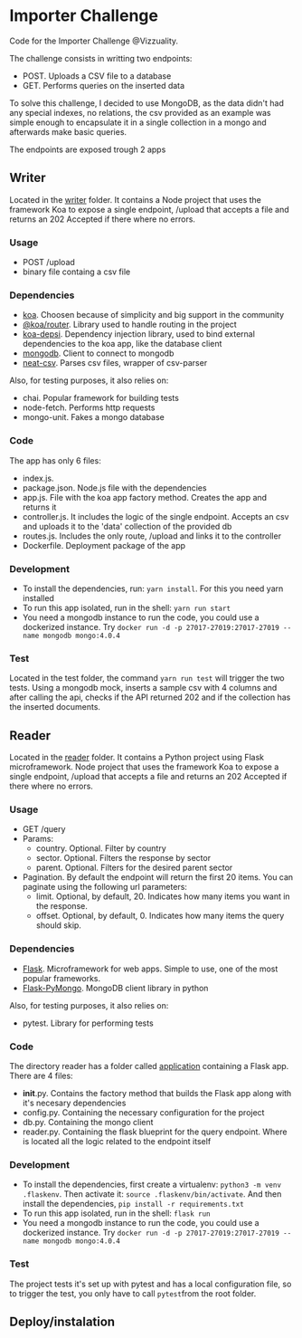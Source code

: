 # Importer Challenge

Code for the Importer Challenge @Vizzuality.

The challenge consists in writting two endpoints:
  * POST. Uploads a CSV file to a database
  * GET. Performs queries on the inserted data
  
To solve this challenge, I decided to use MongoDB, as the data didn't had any special indexes, no relations, the csv provided as an example was simple enough to encapsulate it in a single collection in a mongo and afterwards make basic queries.

The endpoints are exposed trough 2 apps

## Writer

Located in the [writer](https://github.com/marianmoldovan/importer-challenge/tree/master/writer) folder. It contains a Node project that uses the framework Koa to expose a single endpoint, /upload that accepts a file and returns an 202 Accepted if there where no errors.

### Usage

 * POST /upload
 * binary file containg a csv file

### Dependencies
  * [koa](https://github.com/koajs/koa). Choosen because of simplicity and big support in the community
  * [@koa/router](https://github.com/koajs/router). Library used to handle routing in the project
  * [koa-depsi](https://github.com/SachaCR/koa-depsi). Dependency injection library, used to bind external dependencies to the koa app, like the database client
  * [mongodb](https://github.com/mongodb/node-mongodb-native). Client to connect to mongodb
  * [neat-csv](https://github.com/sindresorhus/neat-csv). Parses csv files, wrapper of csv-parser
  
Also, for testing purposes, it also relies on:
  * chai. Popular framework for building tests
  * node-fetch. Performs http requests
  * mongo-unit. Fakes a mongo database
  
### Code

The app has only 6 files:
  * index.js. 
  * package.json. Node.js file with the dependencies
  * app.js. File with the koa app factory method. Creates the app and returns it
  * controller.js. It includes the logic of the single endpoint. Accepts an csv and uploads it to the 'data' collection of the provided db
  * routes.js. Includes the only route, /upload and links it to the controller
  * Dockerfile. Deployment package of the app
  
### Development
  * To install the dependencies, run: ```yarn install```. For this you need yarn installed
  * To run this app isolated, run in the shell: ```yarn run start```
  * You need a mongodb instance to run the code, you could use a dockerized instance. Try ```docker run -d -p 27017-27019:27017-27019 --name mongodb mongo:4.0.4```
  
### Test

Located in the test folder, the command ```yarn run test``` will trigger the two tests. Using a mongodb mock, inserts a sample csv with 4 columns and after calling the api, checks if the API returned 202 and if the collection has the inserted documents.


## Reader

Located in the [reader](https://github.com/marianmoldovan/importer-challenge/tree/master/reader) folder. It contains a Python project using Flask microframework. Node project that uses the framework Koa to expose a single endpoint, /upload that accepts a file and returns an 202 Accepted if there where no errors.

### Usage

 * GET /query
 * Params:
   * country. Optional. Filter by country
   * sector. Optional. Filters the response by sector
   * parent. Optional. Filters for the desired parent sector
 * Pagination. By default the endpoint will return the first 20 items. You can paginate using the following url parameters:
   * limit. Optional, by default, 20. Indicates how many items you want in the response.
   * offset. Optional, by default, 0. Indicates how many items the query should skip.

### Dependencies
  * [Flask](https://www.palletsprojects.com/p/flask/). Microframework for web apps. Simple to use, one of the most popular frameworks.
  * [Flask-PyMongo](https://github.com/dcrosta/flask-pymongo). MongoDB client library in python 
  
Also, for testing purposes, it also relies on:
  * pytest. Library for performing tests

### Code

The directory reader has a folder called [application](https://github.com/marianmoldovan/importer-challenge/tree/master/reader/application) containing a Flask app. There are 4 files:
  * __init__.py. Contains the factory method that builds the Flask app along with it's necesary dependencies
  * config.py. Containing the necessary configuration for the project
  * db.py. Containing the mongo client
  * reader.py. Containing the flask blueprint for the query endpoint. Where is located all the logic related to the endpoint itself
  
### Development
  * To install the dependencies, first create a virtualenv: ```python3 -m venv .flaskenv```. Then activate it: ```source .flaskenv/bin/activate```. And then install the dependencies, ```pip install -r requirements.txt```
  * To run this app isolated, run in the shell: ```flask run```
  * You need a mongodb instance to run the code, you could use a dockerized instance. Try ```docker run -d -p 27017-27019:27017-27019 --name mongodb mongo:4.0.4```
  
### Test

The project tests it's set up with pytest and has a local configuration file, so to trigger the test, you only have to call ```pytest```from the root folder. 
  
## Deploy/instalation

